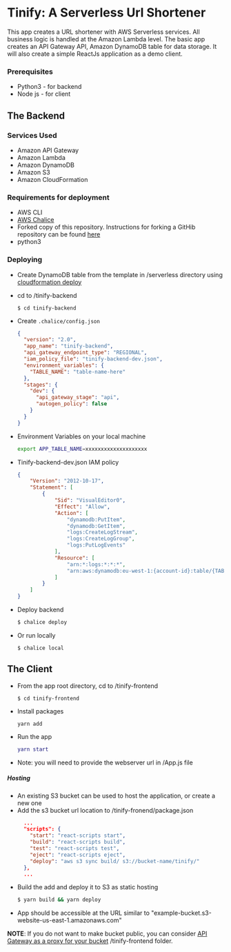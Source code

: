 # Tinify: A Serverless Url Shortener

This app creates a URL shortener with AWS Serverless services. All business logic is handled at the Amazon Lambda level. The basic app creates an API Gateway API, Amazon DynamoDB table for data storage. It will also create a simple ReactJs application as a demo client.

### Prerequisites

* Python3 - for backend
* Node js - for client

## The Backend

### Services Used

* Amazon API Gateway
* Amazon Lambda
* Amazon DynamoDB
* Amazon S3
* Amazon CloudFormation

### Requirements for deployment

* AWS CLI
* [AWS Chalice](https://chalice.readthedocs.io/en/stable/quickstart.html)
* Forked copy of this repository. Instructions for forking a GitHib repository can be found [here](https://help.github.com/en/github/getting-started-with-github/fork-a-repo)
* python3

### Deploying

* Create DynamoDB table from the template in /serverless directory using [cloudformation deploy](https://docs.aws.amazon.com/cli/latest/reference/cloudformation/deploy/index.html)
* cd to /tinify-backend

  ```
  $ cd tinify-backend
  ```
* Create `.chalice/config.json`

  ```json
  {
    "version": "2.0",
    "app_name": "tinify-backend",
    "api_gateway_endpoint_type": "REGIONAL",
    "iam_policy_file": "tinify-backend-dev.json",
    "environment_variables": {
      "TABLE_NAME": "table-name-here"
    },
    "stages": {
      "dev": {
        "api_gateway_stage": "api",
        "autogen_policy": false
      }
    }
  }
  ```
* Environment Variables on your local machine

  ```bash
  export APP_TABLE_NAME=xxxxxxxxxxxxxxxxxxxx
  ```
* Tinify-backend-dev.json IAM policy

  ```json
  {
      "Version": "2012-10-17",
      "Statement": [
          {
              "Sid": "VisualEditor0",
              "Effect": "Allow",
              "Action": [
                  "dynamodb:PutItem",
                  "dynamodb:GetItem",
                  "logs:CreateLogStream",
                  "logs:CreateLogGroup",
                  "logs:PutLogEvents"
              ],
              "Resource": [
                  "arn:*:logs:*:*:*",
                  "arn:aws:dynamodb:eu-west-1:{account-id}:table/{TABLE_NAME}"
              ]
          }
      ]
  }
  ```
* Deploy backend

  ```bash
  $ chalice deploy
  ```
* Or run locally

  ```
  $ chalice local
  ```

## The Client

* From the app root directory, cd to /tinify-frontend
  ```
  $ cd tinify-frontend
  ```
* Install packages
  ```
  yarn add
  ```
* Run the app
  ```matlab
  yarn start
  ```
* Note: you will need to provide the webserver url in /App.js file

##### Hosting

* An existing S3 bucket can be used to host the application, or create a new one
* Add the s3 bucket url location to /tinify-fronend/package.json
  ```json
    ...
    "scripts": {
      "start": "react-scripts start",
      "build": "react-scripts build",
      "test": "react-scripts test",
      "eject": "react-scripts eject",
      "deploy": "aws s3 sync build/ s3://bucket-name/tinify/"
    },
    ...
  ```
* Build the add and deploy it to S3 as static hosting
  ```coffeescript
  $ yarn build && yarn deploy
  ```
* App should be accessible at the URL similar to "example-bucket.s3-website-us-east-1.amazonaws.com"

**NOTE**: If you do not want to make bucket public, you can consider [API Gateway as a proxy for your bucket](https://docs.aws.amazon.com/apigateway/latest/developerguide/integrating-api-with-aws-services-s3.html) /tinify-frontend folder.
